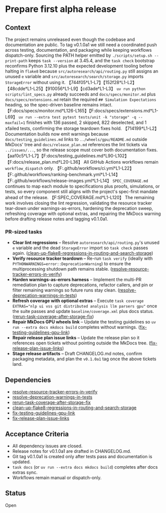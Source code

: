 # Prepare first alpha release

## Context

The project remains unreleased even though the codebase and documentation are
public. To tag v0.1.0a1 we still need a coordinated push across testing,
documentation, and packaging while keeping workflows dispatch-only.
Sourcing the PATH helper emitted by `./scripts/setup.sh --print-path` keeps
`task --version` at 3.45.4, and the `task check` bootstrap reconfirms Python
3.12.10 plus the expected development tooling before halting in `flake8`
because `src/autoresearch/api/routing.py` still assigns an unused `e` variable
and `src/autoresearch/search/storage.py` imports `StorageError` without using
it. 【744f05†L1-L7】【152f28†L1-L2】【48cdde†L1-L25】【910056†L1-L9】【cd3ade†L1-L3】
`uv run python scripts/lint_specs.py` already succeeds and
`docs/specs/monitor.md` plus `docs/specs/extensions.md` retain the required
`## Simulation Expectations` heading, so the spec-driven baseline remains
intact. 【F:docs/specs/monitor.md†L126-L165】【F:docs/specs/extensions.md†L1-L69】
`uv run --extra test pytest tests/unit -k "storage" -q --maxfail=1` finishes
with 136 passed, 2 skipped, 822 deselected, and 1 xfailed tests, confirming the
storage teardown fixes hold. 【714199†L1-L2】 Documentation builds now emit
warnings because `docs/testing_guidelines.md` links to `../wheels/gpu/README.md`
outside MkDocs' tree and `docs/release_plan.md` references the lint tickets via
`../issues/...`, so the release scope must cover both documentation fixes.
【aaf0c5†L1-L7】【F:docs/testing_guidelines.md†L90-L102】【F:docs/release_plan.md†L20-L36】
All GitHub Actions workflows remain `workflow_dispatch` only.
【F:.github/workflows/ci.yml†L1-L22】【F:.github/workflows/ranking-benchmark.yml†L1-L14】
【F:.github/workflows/release-images.yml†L1-L14】
`SPEC_COVERAGE.md` continues to map each module to specifications plus proofs,
simulations, or tests, so every component still aligns with the project's
spec-first mandate ahead of the release. 【F:SPEC_COVERAGE.md†L1-L120】 The
remaining work involves closing the lint regression, validating the resource
tracker tear-down under warnings-as-errors, hardening the deprecation sweep,
refreshing coverage with optional extras, and repairing the MkDocs warning
before drafting release notes and tagging v0.1.0a1.

### PR-sized tasks

- **Clear lint regressions** – Resolve
  `autoresearch/api/routing.py`'s unused `e` variable and the dead
  `StorageError` import so `task check` passes again.
  ([clean-up-flake8-regressions-in-routing-and-search-storage](clean-up-flake8-regressions-in-routing-and-search-storage.md))
- **Verify resource tracker teardown** – Re-run `task verify` (ideally with
  `PYTHONWARNINGS=error::DeprecationWarning`) to ensure the multiprocessing
  shutdown path remains stable.
  ([resolve-resource-tracker-errors-in-verify](resolve-resource-tracker-errors-in-verify.md))
- **Harden warnings-as-errors harness** – Implement the multi-PR remediation
  plan to capture deprecations, refactor callers, and pin or filter remaining
  warnings so future runs stay clean.
  ([resolve-deprecation-warnings-in-tests](resolve-deprecation-warnings-in-tests.md))
- **Refresh coverage with optional extras** – Execute
  `task coverage EXTRAS="nlp ui vss git distributed analysis llm parsers gpu"`
  once the suite passes and update `baseline/coverage.xml` plus docs status.
  ([rerun-task-coverage-after-storage-fix](rerun-task-coverage-after-storage-fix.md))
- **Repair MkDocs GPU wheels link** – Update the testing guidelines so
  `uv run --extra docs mkdocs build` completes without warnings.
  ([fix-testing-guidelines-gpu-link](fix-testing-guidelines-gpu-link.md))
- **Repair release plan issue links** – Update the release plan so it references
  open tickets without pointing outside the MkDocs tree.
  ([fix-release-plan-issue-links](fix-release-plan-issue-links.md))
- **Stage release artifacts** – Draft CHANGELOG.md notes, confirm packaging
  metadata, and plan the `v0.1.0a1` tag once the above tickets land.

## Dependencies

- [resolve-resource-tracker-errors-in-verify](resolve-resource-tracker-errors-in-verify.md)
- [resolve-deprecation-warnings-in-tests](resolve-deprecation-warnings-in-tests.md)
- [rerun-task-coverage-after-storage-fix](rerun-task-coverage-after-storage-fix.md)
- [clean-up-flake8-regressions-in-routing-and-search-storage](clean-up-flake8-regressions-in-routing-and-search-storage.md)
- [fix-testing-guidelines-gpu-link](fix-testing-guidelines-gpu-link.md)
- [fix-release-plan-issue-links](fix-release-plan-issue-links.md)

## Acceptance Criteria
- All dependency issues are closed.
- Release notes for v0.1.0a1 are drafted in CHANGELOG.md.
- Git tag v0.1.0a1 is created only after tests pass and documentation is
  updated.
- `task docs` (or `uv run --extra docs mkdocs build`) completes after docs
  extras sync.
- Workflows remain manual or dispatch-only.

## Status
Open

